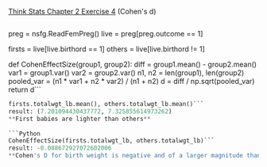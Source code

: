 [Think Stats Chapter 2 Exercise 4](http://greenteapress.com/thinkstats2/html/thinkstats2003.html#toc24) (Cohen's d)

>> ```Python 
   preg = nsfg.ReadFemPreg()
   live = preg[preg.outcome == 1]
   
   firsts = live[live.birthord == 1]
   others = live[live.birthord != 1]

   def CohenEffectSize(group1, group2):
    diff = group1.mean() - group2.mean()
    var1 = group1.var()
    var2 = group2.var()
    n1, n2 = len(group1), len(group2)
    pooled_var = (n1 * var1 + n2 * var2) / (n1 + n2)
    d = diff / np.sqrt(pooled_var)
    return d```
    
   ```Python
   firsts.totalwgt_lb.mean(), others.totalwgt_lb.mean()```
   result: (7.201094430437772, 7.325855614973262)
   **First babies are lighter than others**
    
   ```Python
   CohenEffectSize(firsts.totalwgt_lb, others.totalwgt_lb)```
   result: -0.088672927072602006
   **Cohen's D for birth weight is negative and of a larger magnitude than that of pregnancy length**

